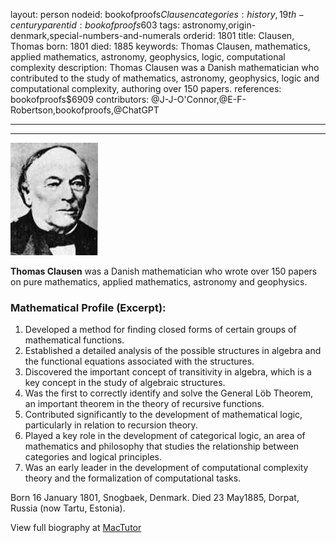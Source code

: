 layout: person
nodeid: bookofproofs$Clausen
categories: history,19th-century
parentid: bookofproofs$603
tags: astronomy,origin-denmark,special-numbers-and-numerals
orderid: 1801
title: Clausen, Thomas
born: 1801
died: 1885
keywords: Thomas Clausen, mathematics, applied mathematics, astronomy, geophysics, logic, computational complexity
description: Thomas Clausen was a Danish mathematician who contributed to the study of mathematics, astronomy, geophysics, logic and computational complexity, authoring over 150 papers.
references: bookofproofs$6909
contributors: @J-J-O'Connor,@E-F-Robertson,bookofproofs,@ChatGPT

---



---

![Clausen.jpg](https://github.com/bookofproofs/bookofproofs.github.io/blob/main/_sources/_assets/images/portraits/Clausen.jpg?raw=true)

**Thomas Clausen** was a Danish mathematician who wrote over 150 papers on pure mathematics, applied mathematics, astronomy and geophysics.

### Mathematical Profile (Excerpt):
1. Developed a method for finding closed forms of certain groups of mathematical functions.
2. Established a detailed analysis of the possible structures in algebra and the functional equations associated with the structures.
3. Discovered the important concept of transitivity in algebra, which is a key concept in the study of algebraic structures.
4. Was the first to correctly identify and solve the General Löb Theorem, an important theorem in the theory of recursive functions.
5. Contributed significantly to the development of mathematical logic, particularly in relation to recursion theory.
6. Played a key role in the development of categorical logic, an area of mathematics and philosophy that studies the relationship between categories and logical principles.
7. Was an early leader in the development of computational complexity theory and the formalization of computational tasks.

Born 16 January 1801, Snogbaek, Denmark. Died 23 May1885, Dorpat, Russia (now Tartu, Estonia).

View full biography at [MacTutor](https://mathshistory.st-andrews.ac.uk/Biographies/Clausen/)
